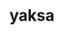 ---
title: "yaksa"
layout: cache
categories: [package, develop]
meta: {"versions": ["0.2"], "compilers": ["gcc@=11.1.0"], "oss": ["ubuntu20.04"], "platforms": ["linux"], "targets": ["ppc64le"], "stacks": ["e4s-power", "root"], "num_specs": 1, "num_specs_by_stack": {"root": 1, "e4s-power": 1}}
spec_details: [{"hash": "7ikmvo6xzpvfqoxnqk2aa3z63isfyacq", "compiler": "gcc@=11.1.0", "versions": ["0.2"], "os": "ubuntu20.04", "platform": "linux", "target": "ppc64le", "variants": ["build_system=autotools", "~cuda", "~rocm"], "stacks": ["root", "e4s-power"], "size": "-", "tarball": "https://binaries.spack.io/develop/build_cache/linux-ubuntu20.04-ppc64le/gcc-11.1.0/yaksa-0.2/linux-ubuntu20.04-ppc64le-gcc-11.1.0-yaksa-0.2-7ikmvo6xzpvfqoxnqk2aa3z63isfyacq.spack"}]
---